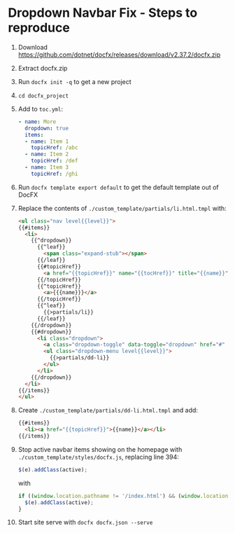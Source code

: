 # Dropdown Navbar Fix - Steps to reproduce

1.  Download https://github.com/dotnet/docfx/releases/download/v2.37.2/docfx.zip
2.  Extract docfx.zip
3.  Run `docfx init -q` to get a new project
4.  `cd docfx_project`
5.  Add to `toc.yml`:

    ```YAML
    - name: More
      dropdown: true
      items:
      - name: Item 1
        topicHref: /abc
      - name: Item 2
        topicHref: /def
      - name: Item 3
        topicHref: /ghi
    ```
6.  Run `docfx template export default` to get the default template out of DocFX
7.  Replace the contents of `./custom_template/partials/li.html.tmpl` with:

    ```html
    <ul class="nav level{{level}}">
    {{#items}}
      <li>
        {{^dropdown}}
          {{^leaf}}
            <span class="expand-stub"></span>
          {{/leaf}}
          {{#topicHref}}
            <a href="{{topicHref}}" name="{{tocHref}}" title="{{name}}">{{name}}</a>
          {{/topicHref}}
          {{^topicHref}}
            <a>{{{name}}}</a>
          {{/topicHref}}
          {{^leaf}}
            {{>partials/li}}
          {{/leaf}}
        {{/dropdown}}
        {{#dropdown}}
          <li class="dropdown">
            <a class="dropdown-toggle" data-toggle="dropdown" href="#" role="button" aria-haspopup="true" aria-expanded="false">{{name}} <span class="caret"></span></a>
            <ul class="dropdown-menu level{{level}}">
              {{>partials/dd-li}}
            </ul>
          </li>
        {{/dropdown}}
      </li>
    {{/items}}
    </ul>
    ```
8.  Create `./custom_template/partials/dd-li.html.tmpl` and add:

    ```html
    {{#items}}
      <li><a href="{{topicHref}}">{{name}}</a></li>
    {{/items}}
    ```
9.  Stop active navbar items showing on the homepage with `./custom_template/styles/docfx.js`, replacing line 394:

    ```js
    $(e).addClass(active);
    ```

    with

    ```js
    if ((window.location.pathname != '/index.html') && (window.location.pathname != '/')) {
      $(e).addClass(active);
    }
    ```

10. Start site serve with `docfx docfx.json --serve`
